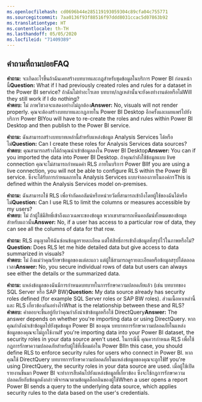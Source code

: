 ```yaml
---
ms.openlocfilehash: cd0696b44e285119193059304c89cfa04c755771
ms.sourcegitcommit: 7aa0136f93f88516f97ddd8031ccac5d07863b92
ms.translationtype: HT
ms.contentlocale: th-TH
ms.lasthandoff: 05/05/2020
ms.locfileid: "71409389"
---
```

## <a name="faq"></a><span data-ttu-id="145e6-101">คำถามที่ถามบ่อย</span><span class="sxs-lookup"><span data-stu-id="145e6-101">FAQ</span></span>
<span data-ttu-id="145e6-102">**คำถาม:** จะเกิดอะไรขึ้นถ้าฉันเคยสร้างบทบาทและกฎสำหรับชุดข้อมูลในบริการ Power BI ก่อนหน้านี้</span><span class="sxs-lookup"><span data-stu-id="145e6-102">**Question:** What if I had previously created roles and rules for a dataset in the Power BI service?</span></span> <span data-ttu-id="145e6-103">ถ้าฉันไม่ทำอะไรเลย บทบาท/กฎเหล่านั้นจะยังคงทำงานต่อหรือไม่</span><span class="sxs-lookup"><span data-stu-id="145e6-103">Will they still work if I do nothing?</span></span>  
<span data-ttu-id="145e6-104">**คำตอบ:** ไม่ ภาพวิชวลจะแสดงอย่างไม่ถูกต้อง</span><span class="sxs-lookup"><span data-stu-id="145e6-104">**Answer:** No, visuals will not render properly.</span></span> <span data-ttu-id="145e6-105">คุณจะต้องสร้างบทบาทและกฎภายใน Power BI Desktop อีกครั้งและเผยแพร่ไปยังบริการ Power BI</span><span class="sxs-lookup"><span data-stu-id="145e6-105">You will have to re-create the roles and rules within Power BI Desktop and then publish to the Power BI service.</span></span>

<span data-ttu-id="145e6-106">**คำถาม:** ฉันสามารถสร้างบทบาทเหล่านี้สำหรับแหล่งข้อมูล Analysis Services ได้หรือไม่</span><span class="sxs-lookup"><span data-stu-id="145e6-106">**Question:** Can I create these roles for Analysis Services data sources?</span></span>  
<span data-ttu-id="145e6-107">**คำตอบ:** คุณสามารถสร้างได้ถ้าคุณนำเข้าข้อมูลลงใน Power BI Desktop</span><span class="sxs-lookup"><span data-stu-id="145e6-107">**Answer:** You can if you imported the data into Power BI Desktop.</span></span> <span data-ttu-id="145e6-108">ถ้าคุณกำลังใช้ข้อมูลแบบ live connection คุณจะไม่สามารถกำหนดค่า RLS ภายในบริการ Power BI</span><span class="sxs-lookup"><span data-stu-id="145e6-108">If you are using a live connection, you will not be able to configure RLS within the Power BI service.</span></span> <span data-ttu-id="145e6-109">ซึ่งจะได้รับการกำหนดภายใน Analysis Services แบบจำลองภายในองค์กร</span><span class="sxs-lookup"><span data-stu-id="145e6-109">This is defined within the Analysis Services model on-premises.</span></span>

<span data-ttu-id="145e6-110">**คำถาม:** ฉันสามารถใช้ RLS เพื่อจำกัดคอลัมน์หรือหน่วยวัดที่สามารถเข้าถึงโดยผู้ใช้ของฉันได้หรือไม่</span><span class="sxs-lookup"><span data-stu-id="145e6-110">**Question:** Can I use RLS to limit the columns or measures accessible by my users?</span></span>  
<span data-ttu-id="145e6-111">**คำตอบ:** ไม่ ถ้าผู้ใช้มีสิทธิ์เข้าถึงแถวเฉพาะของข้อมูล พวกเขาสามารถเห็นคอลัมน์ทั้งหมดของข้อมูลสำหรับแถวนั้น</span><span class="sxs-lookup"><span data-stu-id="145e6-111">**Answer:** No, if a user has access to a particular row of data, they can see all the columns of data for that row.</span></span>

<span data-ttu-id="145e6-112">**คำถาม:** RLS อนุญาตให้ฉันซ่อนข้อมูลรายละเอียด แต่ให้สิทธิ์การเข้าถึงข้อมูลที่สรุปไว้ในภาพหรือไม่?</span><span class="sxs-lookup"><span data-stu-id="145e6-112">**Question:** Does RLS let me hide detailed data but give access to data summarized in visuals?</span></span>  
<span data-ttu-id="145e6-113">**คำตอบ:** ไม่ ถึงแม่ว่าคุณรักษาข้อมูลของแต่ละแถว แต่ผู้ใช้สามารถดูรายละเอียดหรือข้อมูลสรุปได้ตลอดเวลา</span><span class="sxs-lookup"><span data-stu-id="145e6-113">**Answer:** No, you secure individual rows of data but users can always see either the details or the summarized data.</span></span>

<span data-ttu-id="145e6-114">**คำถาม:** แหล่งข้อมูลของฉันมีการกำหนดบทบาทในการรักษาความปลอดภัยแล้ว (เช่น บทบาทของ SQL Server หรือ SAP BW)</span><span class="sxs-lookup"><span data-stu-id="145e6-114">**Question:** My data source already has security roles defined (for example SQL Server roles or SAP BW roles).</span></span> <span data-ttu-id="145e6-115">ส่วนเนื้อหาเหล่านี้และ RLS เกี่ยวข้องกันอย่างไร</span><span class="sxs-lookup"><span data-stu-id="145e6-115">What is the relationship between these and RLS?</span></span>  
<span data-ttu-id="145e6-116">**คำตอบ:** คำตอบจะขึ้นอยู่กับว่าคุณกำลังนำเข้าข้อมูลหรือใช้ DirectQuery</span><span class="sxs-lookup"><span data-stu-id="145e6-116">**Answer:** The answer depends on whether you're importing data or using DirectQuery.</span></span> <span data-ttu-id="145e6-117">หากคุณกำลังนำเข้าข้อมูลไปยังชุดข้อมูล Power BI ของคุณ บทบาทการรักษาความปลอดภัยในแหล่งข้อมูลของคุณจะไม่ถูกใช้งาน</span><span class="sxs-lookup"><span data-stu-id="145e6-117">If you're importing data into your Power BI dataset, the security roles in your data source aren't used.</span></span> <span data-ttu-id="145e6-118">ในกรณีนี้ คุณควรกำหนด RLS เพื่อใช้กฎการรักษาความปลอดภัยสำหรับผู้ใช้ที่เชื่อมต่อใน Power BI</span><span class="sxs-lookup"><span data-stu-id="145e6-118">In this case, you should define RLS to enforce security rules for users who connect in Power BI.</span></span> <span data-ttu-id="145e6-119">หากคุณใช้ DirectQuery บทบาทการรักษาความปลอดภัยในแหล่งข้อมูลของคุณจะถูกใช้</span><span class="sxs-lookup"><span data-stu-id="145e6-119">If you're using DirectQuery, the security roles in your data source are used.</span></span> <span data-ttu-id="145e6-120">เมื่อผู้ใช้เปิดรายงานขึ้นมา Power BI จะทำการสืบค้นไปยังแหล่งข้อมูลที่เกี่ยวข้อง ซึ่งจะใช้กฎการรักษาความปลอดภัยกับข้อมูลดังกล่าวพิจารณาตามข้อมูลล็อกอินของผู้ใช้</span><span class="sxs-lookup"><span data-stu-id="145e6-120">When a user opens a report Power BI sends a query to the underlying data source, which applies security rules to the data based on the user's credentials.</span></span>
